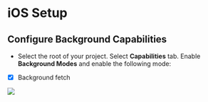 # iOS Setup

## Configure Background Capabilities

- Select the root of your project.  Select **Capabilities** tab.  Enable **Background Modes** and enable the following mode:

- [x] Background fetch

![](https://dl.dropboxusercontent.com/s/9f86qcx6l4v1muj/step6.png?dl=1)

